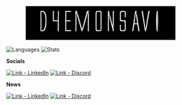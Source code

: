 <div align="center">
  <img src="images/d4emonsavi.png" alt="my banner">   
</div>

![Languages](https://github-readme-stats.vercel.app/api/top-langs/?username=d4emonsAVI&theme=react&cache_seconds=1800)
![Stats](https://github-readme-stats.vercel.app/api?username=d4emonsAVI&theme=react&show_icons=true&count_private=true&include_all_commits=true&cache_seconds=1800)

**Socials**

[![Link - LinkedIn](https://img.shields.io/badge/Social-LinkedIn-red?style=for-the-badge&logo=linkedin)](https://www.linkedin.com/in/benjamin-bowman-958740250/)
[![Link - Discord](https://img.shields.io/badge/Social-Discord-red?style=for-the-badge&logo=discord)](https://discord.gg/her3tic_avi#5688)

**News**

[![Link - LinkedIn](https://img.shields.io/badge/social-news-blue?style=for-the-badge&logo=news)](https://www.linkedin.com/in/benjamin-bowman-958740250/)
[![Link - Discord](https://img.shields.io/badge/social-news-blue?style=for-the-badge&logo=news)](https://discord.gg/her3tic_avi#5688)

